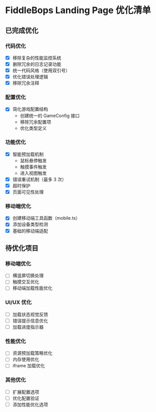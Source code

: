# FiddleBops Landing Page 优化清单

## 已完成优化

### 代码优化

- [x] 移除复杂的性能监控系统
- [x] 删除冗余的日志记录功能
- [x] 统一代码风格（使用双引号）
- [x] 优化错误处理逻辑
- [x] 移除冗余注释

### 配置优化

- [x] 简化游戏配置结构
  - 创建统一的 GameConfig 接口
  - 移除冗余配置项
  - 优化类型定义

### 功能优化

- [x] 智能预加载机制
  - 鼠标悬停触发
  - 触摸事件触发
  - 进入视图触发
- [x] 错误重试机制（最多 3 次）
- [x] 超时保护
- [x] 页面可见性处理

### 移动端优化

- [x] 创建移动端工具函数（mobile.ts）
- [x] 添加设备类型检测
- [x] 基础的移动端适配

## 待优化项目

### 移动端优化

- [ ] 横竖屏切换处理
- [ ] 触摸交互优化
- [ ] 移动端加载性能优化

### UI/UX 优化

- [ ] 加载状态视觉反馈
- [ ] 错误提示信息优化
- [ ] 加载进度指示器

### 性能优化

- [ ] 资源预加载策略优化
- [ ] 内存使用优化
- [ ] iframe 加载优化

### 其他优化

- [ ] 扩展配置选项
- [ ] 优化配置验证
- [ ] 添加性能优化选项
